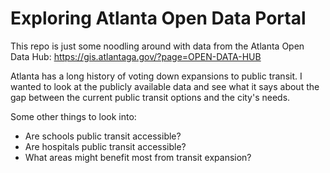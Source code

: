 # Exploring Atlanta Open Data Portal

This repo is just some noodling around with data from the Atlanta Open Data Hub: https://gis.atlantaga.gov/?page=OPEN-DATA-HUB

Atlanta has a long history of voting down expansions to public transit. I wanted to look at the publicly available data and see what it says about the gap between the current public transit options and the city's needs. 

Some other things to look into:
- Are schools public transit accessible?
- Are hospitals public transit accessible?
- What areas might benefit most from transit expansion?
